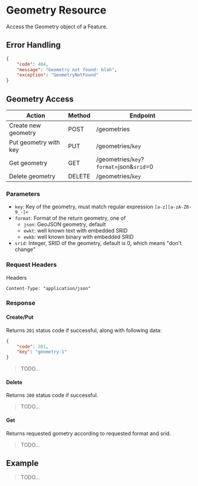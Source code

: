 # Geometry Resource

Access the Geometry object of a Feature.


## Error Handling

``` json
{
    "code": 404,
    "message": "Geometry not found: blah",
    "exception": "GeometryNotFound"
}

```

## Geometry Access
 

Action                | Method | Endpoint
----------------------|--------|------------------------
Create new geometry   | POST   | /geometries
Put geometry with key | PUT    | /geometries/`key`
Get geometry          | GET    | /geometries/`key`?`format`=json&`srid`=0
Delete geometry       | DELETE | /geometries/`key`

### Parameters

- `key`: Key of the geometry, must match regular expression `[a-z][a-zA-Z0-9_-]+`
- `format`: Format of the return geometry, one of 
    - `json`: GeoJSON geometry, default
    - `ewkt`: well known text with embedded SRID
    - `ewkb`: well known binary with embedded SRID
- `srid`: Integer, SRID of the geometry, default is 0, which means "don't change"

### Request Headers

Headers
```
Content-Type: "application/json"
```

### Response

#### Create/Put

Returns `201` status code if successful, along with following data:

```json
{
    "code": 201,
    "key": "geometry-1"
}
```

> TODO...

#### Delete

Returns `200` status code if successful.

> TODO...

#### Get

Returns requested gometry according to requested format and srid.

> TODO...


## Example

> TODO...
